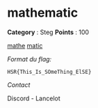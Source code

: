 # mathematic

**Category** : Steg
**Points** : 100

[mathe](http://10.22.148.10/~hsr224/lancelot/mathematic/assets/mathe.png)
[matic](http://10.22.148.10/~hsr224/lancelot/mathematic/assets/matic.png)

*Format du flag:*

`HSR{This_Is_SOmeThing_ElSE}`

*Contact*

Discord - Lancelot



